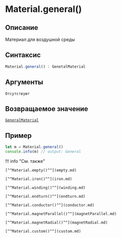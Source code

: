 # Material.general()

## Описание
Материал для воздушной среды

## Синтаксис
```javascript
Material.general() : GenetalMaterial
``` 

## Аргументы
    Отсутствуют
    
## Возвращаемое значение
[`GeneralMaterial`](./../../../types/materials/GeneralMaterial/_index.md)

## Пример
``` javascript linenums="1"
let m = Material.general()
console.info(m) // output: General
``` 

!!! info "См. также"

    [^^Material.empty()^^](empty.md)

    [^^Material.iron()^^](iron.md)

    [^^Material.winding()^^](winding.md)

    [^^Material.endturn()^^](endturn.md)

    [^^Material.conductor()^^](conductor.md)

    [^^Material.magnetParallel()^^](magnetParallel.md)

    [^^Material.magnetRadial()^^](magnetRadial.md)
    
    [^^Material.custom()^^](custom.md)
